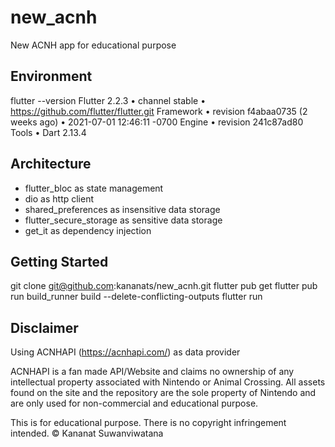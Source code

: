 # new_acnh

New ACNH app for educational purpose

## Environment

flutter --version
Flutter 2.2.3 • channel stable • https://github.com/flutter/flutter.git
Framework • revision f4abaa0735 (2 weeks ago) • 2021-07-01 12:46:11 -0700
Engine • revision 241c87ad80
Tools • Dart 2.13.4

## Architecture

- flutter_bloc as state management
- dio as http client
- shared_preferences as insensitive data storage
- flutter_secure_storage as sensitive data storage
- get_it as dependency injection

## Getting Started

git clone git@github.com:kananats/new_acnh.git
flutter pub get
flutter pub run build_runner build --delete-conflicting-outputs
flutter run

## Disclaimer

Using ACNHAPI (https://acnhapi.com/) as data provider

ACNHAPI is a fan made API/Website and claims no ownership of any intellectual property associated with Nintendo or Animal Crossing. All assets found on the site and the repository are the sole property of Nintendo and are only used for non-commercial and educational purpose.

This is for educational purpose. There is no copyright infringement intended.
© Kananat Suwanviwatana